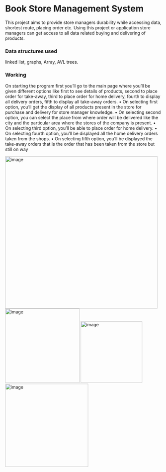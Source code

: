 # Book Store Management System
This project aims to provide store managers durability while accessing data, shortest route, placing order etc. Using this project or application store managers can get access to all data related buying and delivering of products.

### Data structures used
linked list,
graphs,
Array, 
AVL trees.

### Working 
On starting the program first you’ll go to the main page where you’ll be given different options
like first to see details of products, second to place order for take-away, third to place order
for home delivery, fourth to display all delivery orders, fifth to display all take-away orders.
• On selecting first option, you’ll get the display of all products present in the store for
purchase and delivery for store manager knowledge.
• On selecting second option, you can select the place from where order will be
delivered like the city and the particular area where the stores of the company is
present.
• On selecting third option, you’ll be able to place order for home delivery.
• On selecting fourth option, you’ll be displayed all the home delivery orders taken from the
shops.
• On selecting fifth option, you’ll be displayed the take-away orders that is the order that has
been taken from the store but still on way


<img width="490" alt="image" src="https://github.com/Nandini80/Book_Store/assets/121488571/f3827ca5-a058-4cbd-919e-4d684dfdac11">

<img width="239" alt="image" src="https://github.com/Nandini80/Book_Store/assets/121488571/58b89926-1b76-45f9-b770-bb91c9b73324">

<img width="198" alt="image" src="https://github.com/Nandini80/Book_Store/assets/121488571/480b8886-26d6-48b1-a7c0-506844f7384b">

<img width="267" alt="image" src="https://github.com/Nandini80/Book_Store/assets/121488571/80771007-0977-47d9-b679-4460484796f2">

